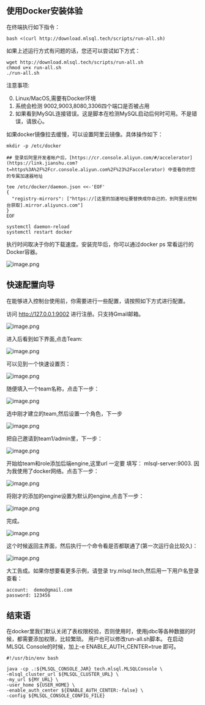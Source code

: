 ## 使用Docker安装体验

在终端执行如下指令：

```shell
bash <(curl http://download.mlsql.tech/scripts/run-all.sh)
```

如果上述运行方式有问题的话，您还可以尝试如下方式：

```
wget http://download.mlsql.tech/scripts/run-all.sh
chmod u+x run-all.sh
./run-all.sh
```

注意事项:

0. Linux/MacOS,需要有Docker环境
1. 系统会检测 9002,9003,8080,3306四个端口是否被占用
2. 如果看到MySQL连接错误。这是脚本在检测MySQL启动后何时可用。不是错误，请放心。


如果docker镜像拉去缓慢，可以设置阿里云镜像。具体操作如下：

```shell
mkdir -p /etc/docker

## 登录后阿里开发者帐户后，[https://cr.console.aliyun.com/#/accelerator](https://link.jianshu.com?t=https%3A%2F%2Fcr.console.aliyun.com%2F%23%2Faccelerator) 中查看你的您的专属加速器地址

tee /etc/docker/daemon.json <<-'EOF'
{
  "registry-mirrors": ["https://[这里的加速地址要替换成你自己的，到阿里云控制台获取].mirror.aliyuncs.com"]
}
EOF

systemctl daemon-reload
systemctl restart docker
```

执行时间取决于你的下载速度。安装完毕后，你可以通过docker ps 常看运行的Docker容器。

![image.png](http://docs.mlsql.tech/upload_images/1063603-004da41021835b54.png?imageMogr2/auto-orient/strip%7CimageView2/2/w/1240)


## 快速配置向导

在能够进入控制台使用前，你需要进行一些配置，请按照如下方式进行配置。


访问 http://127.0.0.1:9002 进行注册。只支持Gmail邮箱。

![image.png](http://docs.mlsql.tech/upload_images/1063603-5dbdcd1e735e9681.png?imageMogr2/auto-orient/strip%7CimageView2/2/w/1240)

进入后看到如下界面,点击Team:

![image.png](http://docs.mlsql.tech/upload_images/WX20190807-095256.png)

可以见到一个快速设置页：

![image.png](http://docs.mlsql.tech/upload_images/WX20190807-095357.png)

随便填入一个team名称，点击下一步：


![image.png](http://docs.mlsql.tech/upload_images/WX20190807-095440.png)

选中刚才建立的team,然后设置一个角色，下一步

![image.png](http://docs.mlsql.tech/upload_images/WX20190807-095542.png)

把自己邀请到team1/admin里，下一步：

![image.png](http://docs.mlsql.tech/upload_images/WX20190807-095644.png)

开始给team和role添加后端engine,这里url 一定要 填写： mlsql-server:9003. 因为我使用了docker网络。点击下一步：

![image.png](http://docs.mlsql.tech/upload_images/WX20190807-095834.png)

将刚才的添加的engine设置为默认的engine,点击下一步：

![image.png](http://docs.mlsql.tech/upload_images/WX20190807-095955.png)

完成。

![image.png](http://docs.mlsql.tech/upload_images/WX20190807-100026.png)

这个时候返回主界面，然后执行一个命令看是否都联通了(第一次运行会比较久)：

![image.png](http://docs.mlsql.tech/upload_images/WX20190807-100144.png)

大工告成。如果你想要看更多示例，请登录 try.mlsql.tech,然后用一下用户名登录查看：

```
account:  demo@gmail.com
password: 123456
```


## 结束语
在docker里我们默认关闭了表权限校验，否则使用时，使用jdbc等各种数据的时候，都需要添加权限，比较繁琐。
用户也可以修改run-all.sh脚本。
在启动MLSQL Console的时候，加上-e ENABLE_AUTH_CENTER=true 即可。

```shell
#!/usr/bin/env bash

java -cp .:${MLSQL_CONSOLE_JAR} tech.mlsql.MLSQLConsole \
-mlsql_cluster_url ${MLSQL_CLUSTER_URL} \
-my_url ${MY_URL} \
-user_home ${USER_HOME} \
-enable_auth_center ${ENABLE_AUTH_CENTER:-false} \
-config ${MLSQL_CONSOLE_CONFIG_FILE}
```
